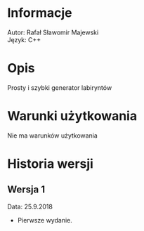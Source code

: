 # Informacje
Autor: Rafał Sławomir Majewski<br>
Język: C++<br>



# Opis
Prosty i szybki generator labiryntów



# Warunki użytkowania
Nie ma warunków użytkowania



# Historia wersji
## Wersja 1
Data: 25.9.2018<br>

+ Pierwsze wydanie.

